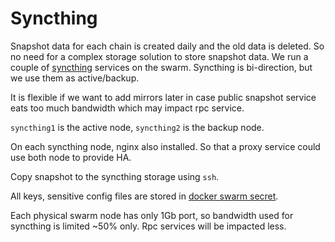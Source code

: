 # Syncthing

Snapshot data for each chain is created daily and the old data is deleted. So no need for a complex storage solution to
store snapshot data. We run a couple of [syncthing](https://syncthing.net/) services on the swarm. Syncthing is 
bi-direction, but we use them as active/backup. 

It is flexible if we want to add mirrors later in case public snapshot service eats too much bandwidth which may impact
rpc service.

`syncthing1` is the active node, `syncthing2` is the backup node. 

On each syncthing node, nginx also installed. So that a proxy service could use both node to provide HA.

Copy snapshot to the syncthing storage using `ssh`.

All keys, sensitive config files are stored in [docker swarm secret](https://docs.docker.com/engine/swarm/secrets/).

Each physical swarm node has only 1Gb port, so bandwidth used for syncthing is limited ~50% only. Rpc services will be 
 impacted less.
